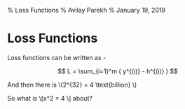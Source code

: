 % Loss Functions
% Avilay Parekh
% January 19, 2019

# Loss Functions
Loss functions can be written as -

$$
L = \sum_{i=1}^m ( y^{(i)} - h^{(i)} )
$$

And then there is \\(2^{32} = 4 \\text{billion} \\)

So what is \\[x^2 = 4 \\] about?